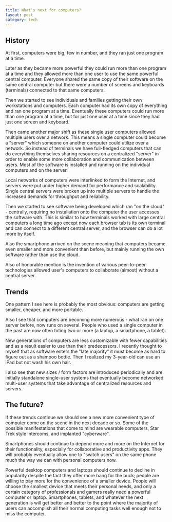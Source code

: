 ```yaml
---
title: What's next for computers?
layout: post
category: tech
---
```


## History

At first, computers were big, few in number, and they ran just one program at a time.

Later as they became more powerful they could run more than one program at a time and they allowed
more than one user to use the same powerful central computer.  Everyone shared the same copy of
their software on the same central computer but there were a number of screens and keyboards (terminals)
connected to that same computers.

Then we started to see individuals and families getting their own workstations and computers.  Each
computer had its own copy of everything and ran one program at a time.  Eventually these computers
could run more than one program at a time, but for just one user at a time since they had just one
screen and keyboard.

Then came another major shift as these single user computers allowed multiple users over a network.
This means a single computer could become a "server" which someone on another computer could utilize
over a network.  So instead of terminals we have full-fledged computers that can do everything
themselves sharing resources on a centralized "server" in order to enable some more collaboration
and communication between users.  Most of the software is installed and running on the individual
computers and on the server.

Local networks of computers were interlinked to form the Internet, and servers were put under higher
demand for performance and scalability.  Single central servers were broken up into multiple servers
to handle the increased demands for throughput and reliability.

Then we started to see software being developed which ran "on the cloud" - centrally, requiring no
installation onto the computer the user accesses the software with.  This is similar to how terminals
worked with large central computers a long time ago except now each browser tab is its own terminal
and can connect to a different central server, and the browser can do a lot more by itself.

Also the smartphone arrived on the scene meaning that computers became even smaller and more convenient
than before, but mainly running the own software rather than use the cloud.

Also of honorable mention is the invention of various peer-to-peer technologies allowed user's computers
to collaborate (almost) without a central server.

## Trends

One pattern I see here is probably the most obvious: computers are getting smaller, cheaper, and more portable.

Also I see that computers are becoming more numerous - what ran on one server before, now runs on several.
People who used a single computer in the past are now often toting two or more (a laptop, a smartphone, a tablet).

New generations of computers are less customizable with fewer capabilities and as a result easier to use than
their predecessors.  I recently thought to myself that as software enters the "late majority" it must become as
hard to figure out as a shampoo bottle.  Then I realized my 3-year-old can use an iPad but not wash his own hair.

I also see that new sizes / form factors are introduced periodically and are initially standalone single-user systems
that eventually become networked multi-user systems that take advantage of centralized resources and servers.

## The future?

If these trends continue we should see a new more convenient type of computer come on the scene in the next decade
or so.  Some of the possible manifestations that come to mind are wearable computers, Star Trek style intercoms, and
implanted "cyberware".

Smartphones should continue to depend more and more on the Internet for their functionality, especially for
collaborative and productivity apps.  They will probably eventually allow one to "switch users" on the same phone
much the way we can with personal computers now.

Powerful desktop computers and laptops should continue to decline in popularity despite the fact they offer more
bang for the buck; people are willing to pay more for the convenience of a smaller device.  People will
choose the smallest device that meets their personal needs, and only a certain category of professionals and
gamers really need a powerful computer or laptop.  Smartphones, tablets, and whatever the next generation is will
get better and better to the point where the majority of users can accomplish all their normal computing tasks
well enough not to miss the computer.

